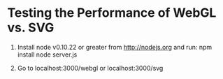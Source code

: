 Testing the Performance of WebGL vs. SVG
=====================

1. Install node v0.10.22 or greater from http://nodejs.org and run:
        npm install
        node server.js

2. Go to localhost:3000/webgl or localhost:3000/svg